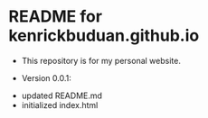 # README for kenrickbuduan.github.io

* This repository is for my personal website.

* Version 0.0.1:
- updated README.md
- initialized index.html

